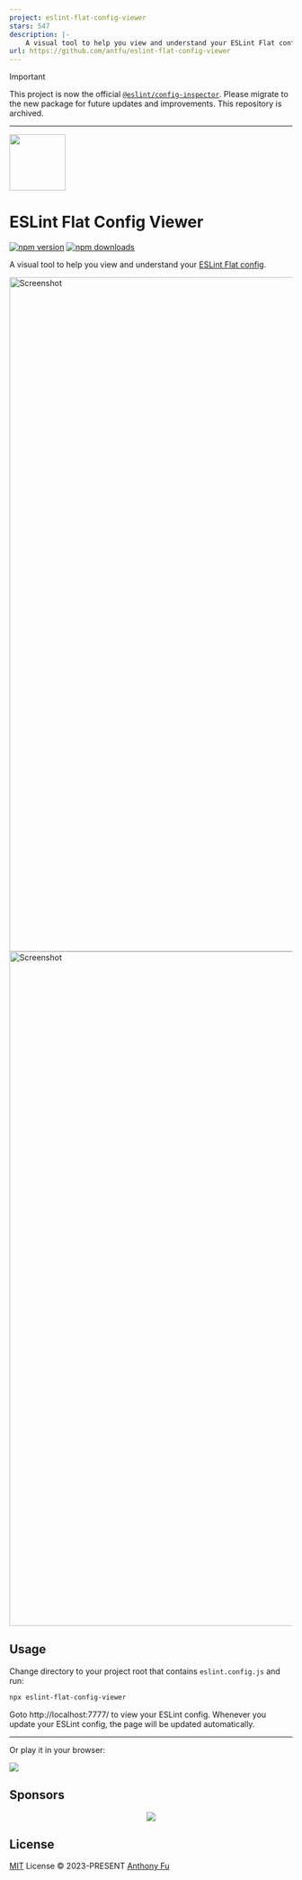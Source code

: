 ```yaml
---
project: eslint-flat-config-viewer
stars: 547
description: |-
    A visual tool to help you view and understand your ESLint Flat config.
url: https://github.com/antfu/eslint-flat-config-viewer
---
```


> [!IMPORTANT]
> This project is now the official [`@eslint/config-inspector`](https://github.com/eslint/config-inspector). Please migrate to the new package for future updates and improvements. This repository is archived.

-----

<img src="./public/favicon.svg" width="100" height="100"><br>

# ESLint Flat Config Viewer

[![npm version][npm-version-src]][npm-version-href]
[![npm downloads][npm-downloads-src]][npm-downloads-href]

A visual tool to help you view and understand your [ESLint Flat config](https://eslint.org/docs/latest/use/configure/configuration-files-new).

<img width="1199" alt="Screenshot" src="https://github.com/antfu/eslint-flat-config-viewer/assets/11247099/f386563a-c655-458e-a2c3-0af19ebec958">
<img width="1199" alt="Screenshot" src="https://github.com/antfu/eslint-flat-config-viewer/assets/11247099/44edeb05-02b3-4bca-8da6-768984e8d829">

## Usage

Change directory to your project root that contains `eslint.config.js` and run:

```bash
npx eslint-flat-config-viewer
```

Goto http://localhost:7777/ to view your ESLint config. Whenever you update your ESLint config, the page will be updated automatically.

---

Or play it in your browser:

[![](https://developer.stackblitz.com/img/open_in_stackblitz.svg)](https://stackblitz.com/~/github.com/antfu/eslint-flat-config-viewer)

## Sponsors

<p align="center">
  <a href="https://cdn.jsdelivr.net/gh/antfu/static/sponsors.svg">
    <img src='https://cdn.jsdelivr.net/gh/antfu/static/sponsors.svg'/>
  </a>
</p>

## License

[MIT](./LICENSE) License © 2023-PRESENT [Anthony Fu](https://github.com/antfu)

<!-- Badges -->

[npm-version-src]: https://img.shields.io/npm/v/eslint-flat-config-viewer?style=flat&colorA=080f12&colorB=1fa669
[npm-version-href]: https://npmjs.com/package/eslint-flat-config-viewer
[npm-downloads-src]: https://img.shields.io/npm/dm/eslint-flat-config-viewer?style=flat&colorA=080f12&colorB=1fa669
[npm-downloads-href]: https://npmjs.com/package/eslint-flat-config-viewer

